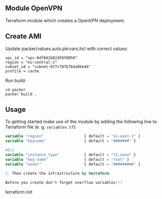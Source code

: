 ## Module OpenVPN

Terraform module which creates a OpenVPN deployment.

## Create AMI

Update packer/values.auto.pkrvars.hcl with correct values:
```
vpc_id = "vpc-0df841b82d59f0058"
region = "eu-central-1"
subnet_id = "subnet-077c707b764a8be44"
profile = cache
```

Run build:
```
cd packer
packer build .
```

## Usage

To getting started make use of the module by adding the following line to Terraform file (e. g. `variables.tf`):

```terraform
variable "region"                  { default = "us-east-1" }
variable "keyname"                 { default = "#######" }

#EC2
variable "instance_type"           { default = "t2.nano" }
variable "key_name"                { default = "root" }
variable "owner"                   { default = "#########" }

2. Then create the infrastructure by terraform.

Before you create don't forget overflow variables!!!

```
terraform init
